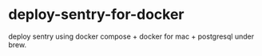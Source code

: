 # deploy-sentry-for-docker

deploy sentry using docker compose + docker for mac + postgresql under brew.
